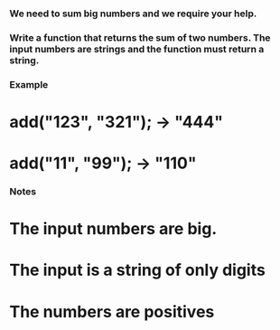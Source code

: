 ### We need to sum big numbers and we require your help.

### Write a function that returns the sum of two numbers. The input numbers are strings and the function must return a string.

### Example
# add("123", "321"); -> "444"
# add("11", "99");   -> "110"

### Notes
# The input numbers are big.
# The input is a string of only digits
# The numbers are positives
